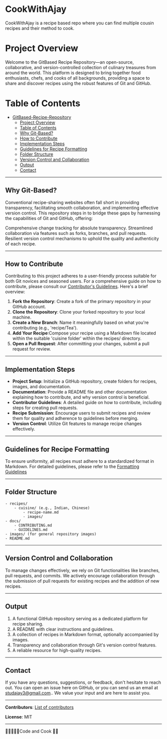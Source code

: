 # CookWithAjay
CookWithAjay is a recipe based repo where you can find multiple cousin recipes and their method to cook.

# Project Overview
Welcome to the GitBased Recipe Repository—an open-source, collaborative, and version-controlled collection of culinary treasures from around the world. This platform is designed to bring together food enthusiasts, chefs, and cooks of all backgrounds, providing a space to share and discover recipes using the robust features of Git and GitHub.

# Table of Contents

- [GitBased-Recipe-Repository](#gitbased-recipe-repository)
  - [Project Overview](#project-overview)
  - [Table of Contents](#table-of-contents)
  - [Why Git-Based?](#why-git-based)
  - [How to Contribute](#how-to-contribute)
  - [Implementation Steps](#implementation-steps)
  - [Guidelines for Recipe Formatting](#guidelines-for-recipe-formatting)
  - [Folder Structure](#folder-structure)
  - [Version Control and Collaboration](#version-control-and-collaboration)
  - [Output](#Output)
  - [Contact](#contact)

---

## Why Git-Based?

Conventional recipe-sharing websites often fall short in providing transparency, facilitating smooth collaboration, and implementing effective version control. This repository steps in to bridge these gaps by harnessing the capabilities of Git and GitHub, offering:

Comprehensive change tracking for absolute transparency.
Streamlined collaboration via features such as forks, branches, and pull requests.
Resilient version control mechanisms to uphold the quality and authenticity of each recipe.

---

## How to Contribute

Contributing to this project adheres to a user-friendly process suitable for both Git novices and seasoned users. For a comprehensive guide on how to contribute, please consult our [Contributor's Guidelines](docs/CONTRIBUTING.md). Here's a brief overview:

1. **Fork the Repository**: Create a fork of the primary repository in your GitHub account.
2. **Clone the Repository**: Clone your forked repository to your local machine.
3. **Create a New Branch**: Name it meaningfully based on what you're contributing (e.g., 'recipe/Tea').
4. **Add Your Recipe**:Compose your recipe using a Markdown file located within the suitable 'cuisine folder' within the recipes/ directory.
5. **Open a Pull Request**: After committing your changes, submit a pull request for review.

---

## Implementation Steps

- **Project Setup**: Initialize a GitHub repository, create folders for recipes, images, and documentation.
- **Documentation**: Provide a README file and other documentation explaining how to contribute, and why version control is beneficial.
- **Contributor Guidelines**: A detailed guide on how to contribute, including steps for creating pull requests.
- **Recipe Submission**: Encourage users to submit recipes and review them for quality and adherence to guidelines before merging.
- **Version Control**: Utilize Git features to manage recipe changes effectively.

---

## Guidelines for Recipe Formatting


To ensure uniformity, all recipes must adhere to a standardized format in Markdown. For detailed guidelines, please refer to the [Formatting Guidelines](docs/GUIDELINES.md)

---

## Folder Structure

```plaintext
- recipes/
    - cuisine/ (e.g., Indian, Chinese)
        - recipe-name.md
        - images/
- docs/
    - CONTRIBUTING.md
    - GUIDELINES.md
- images/ (for general repository images)
- README.md
```

---

## Version Control and Collaboration


To manage changes effectively, we rely on Git functionalities like branches, pull requests, and commits. We actively encourage collaboration through the submission of pull requests for existing recipes and the addition of new recipes.

---

## Output

1. A functional GitHub repository serving as a dedicated platform for recipe sharing.
2. A README with clear instructions and guidelines.
3. A collection of recipes in Markdown format, optionally accompanied by images.
4. Transparency and collaboration through Git's version control features.
5. A reliable resource for high-quality recipes.

---

## Contact

If you have any questions, suggestions, or feedback, don't hesitate to reach out. You can open an issue here on GitHub, or you can send us an email at [studajay3@gmail.com](mailto:studajay3@gmail.com).. We value your input and are here to assist you.

---

**Contributors**: [List of contributors](CONTRIBUTORS.md)

**License**: MIT

---

🤩🥳👨🏻‍💻Code and Cook 🍕🍟
